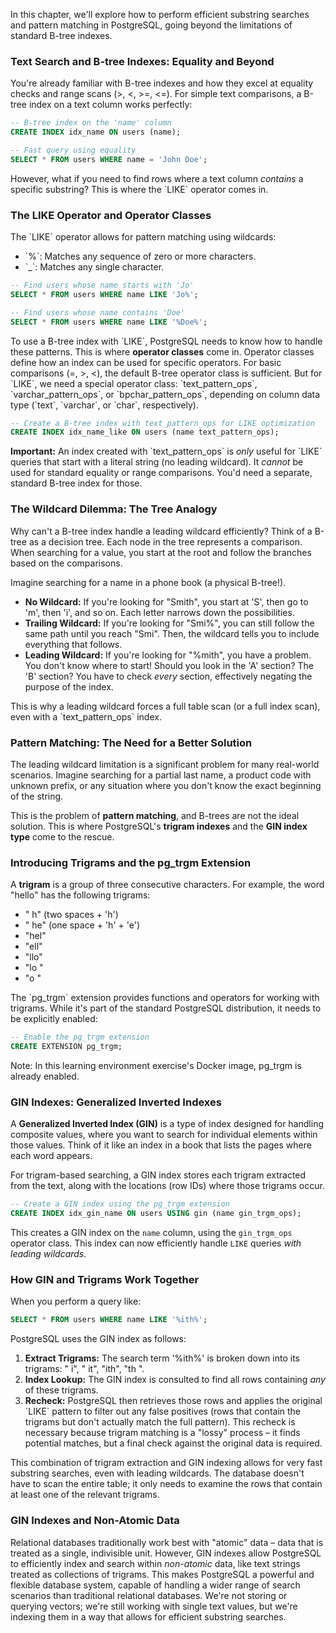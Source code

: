 In this chapter, we'll explore how to perform efficient substring searches and pattern matching in PostgreSQL, going beyond the limitations of standard B-tree indexes.

### Text Search and B-tree Indexes: Equality and Beyond

You're already familiar with B-tree indexes and how they excel at equality checks and range scans (>, <, >=, <=).  For simple text comparisons, a B-tree index on a text column works perfectly:

```sql
-- B-tree index on the 'name' column
CREATE INDEX idx_name ON users (name);

-- Fast query using equality
SELECT * FROM users WHERE name = 'John Doe';
```

However, what if you need to find rows where a text column *contains* a specific substring?  This is where the \`LIKE\` operator comes in.

### The LIKE Operator and Operator Classes

The \`LIKE\` operator allows for pattern matching using wildcards:

*   \`%\`: Matches any sequence of zero or more characters.
*   \`_\`: Matches any single character.

```sql
-- Find users whose name starts with 'Jo'
SELECT * FROM users WHERE name LIKE 'Jo%';

-- Find users whose name contains 'Doe'
SELECT * FROM users WHERE name LIKE '%Doe%';
```

To use a B-tree index with \`LIKE\`, PostgreSQL needs to know how to handle these patterns. This is where **operator classes** come in.  Operator classes define how an index can be used for specific operators.  For basic comparisons (=, >, <), the default B-tree operator class is sufficient. But for \`LIKE\`, we need a special operator class: \`text_pattern_ops\`, \`varchar_pattern_ops\`, or \`bpchar_pattern_ops\`, depending on column data type (\`text\`, \`varchar\`, or \`char\`, respectively).

```sql
-- Create a B-tree index with text_pattern_ops for LIKE optimization
CREATE INDEX idx_name_like ON users (name text_pattern_ops);
```

**Important:** An index created with \`text_pattern_ops\` is *only* useful for \`LIKE\` queries that start with a literal string (no leading wildcard). It *cannot* be used for standard equality or range comparisons.  You'd need a separate, standard B-tree index for those.

### The Wildcard Dilemma: The Tree Analogy

Why can't a B-tree index handle a leading wildcard efficiently?  Think of a B-tree as a decision tree.  Each node in the tree represents a comparison.  When searching for a value, you start at the root and follow the branches based on the comparisons.

Imagine searching for a name in a phone book (a physical B-tree!).

*   **No Wildcard:**  If you're looking for "Smith", you start at 'S', then go to 'm', then 'i', and so on. Each letter narrows down the possibilities.
*   **Trailing Wildcard:**  If you're looking for "Smi%", you can still follow the same path until you reach "Smi".  Then, the wildcard tells you to include everything that follows.
*   **Leading Wildcard:**  If you're looking for "%mith", you have a problem.  You don't know where to start!  Should you look in the 'A' section?  The 'B' section?  You have to check *every* section, effectively negating the purpose of the index.

This is why a leading wildcard forces a full table scan (or a full index scan), even with a \`text_pattern_ops\` index.

### Pattern Matching: The Need for a Better Solution

The leading wildcard limitation is a significant problem for many real-world scenarios.  Imagine searching for a partial last name, a product code with unknown prefix, or any situation where you don't know the exact beginning of the string.

This is the problem of **pattern matching**, and B-trees are not the ideal solution. This is where PostgreSQL's **trigram indexes** and the **GIN index type** come to the rescue.

### Introducing Trigrams and the pg_trgm Extension

A **trigram** is a group of three consecutive characters. For example, the word "hello" has the following trigrams:

*   "  h" (two spaces + 'h')
*   " he" (one space + 'h' + 'e')
*   "hel"
*   "ell"
*   "llo"
*   "lo "
*   "o  "

The \`pg_trgm\` extension provides functions and operators for working with trigrams.  While it's part of the standard PostgreSQL distribution, it needs to be explicitly enabled:

```sql
-- Enable the pg_trgm extension
CREATE EXTENSION pg_trgm;
```
Note: In this learning environment exercise's Docker image, pg_trgm is already enabled.

### GIN Indexes: Generalized Inverted Indexes

A **Generalized Inverted Index (GIN)** is a type of index designed for handling composite values, where you want to search for individual elements within those values.  Think of it like an index in a book that lists the pages where each word appears.

For trigram-based searching, a GIN index stores each trigram extracted from the text, along with the locations (row IDs) where those trigrams occur.

```sql
-- Create a GIN index using the pg_trgm extension
CREATE INDEX idx_gin_name ON users USING gin (name gin_trgm_ops);
```

This creates a GIN index on the `name` column, using the `gin_trgm_ops` operator class.  This index can now efficiently handle `LIKE` queries *with leading wildcards*.

### How GIN and Trigrams Work Together

When you perform a query like:

```sql
SELECT * FROM users WHERE name LIKE '%ith%';
```

PostgreSQL uses the GIN index as follows:

1.  **Extract Trigrams:** The search term '%ith%' is broken down into its trigrams: "  i", " it", "ith", "th ".
2.  **Index Lookup:** The GIN index is consulted to find all rows containing *any* of these trigrams.
3.  **Recheck:** PostgreSQL then retrieves those rows and applies the original \`LIKE\` pattern to filter out any false positives (rows that contain the trigrams but don't actually match the full pattern). This recheck is necessary because trigram matching is a "lossy" process – it finds potential matches, but a final check against the original data is required.

This combination of trigram extraction and GIN indexing allows for very fast substring searches, even with leading wildcards. The database doesn't have to scan the entire table; it only needs to examine the rows that contain at least one of the relevant trigrams.

### GIN Indexes and Non-Atomic Data

Relational databases traditionally work best with "atomic" data – data that is treated as a single, indivisible unit.  However, GIN indexes allow PostgreSQL to efficiently index and search within *non-atomic* data, like text strings treated as collections of trigrams. This makes PostgreSQL a powerful and flexible database system, capable of handling a wider range of search scenarios than traditional relational databases. We're not storing or querying vectors; we're still working with single text values, but we're indexing them in a way that allows for efficient substring searches.
